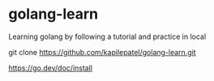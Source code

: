 # golang-learn
Learning golang by following a tutorial and practice in local


git clone https://github.com/kapilepatel/golang-learn.git


https://go.dev/doc/install
